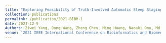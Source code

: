 ```yaml
---
title: "Exploring Feasibility of Truth-Involved Automatic Sleep Staging Combined with Transformer"
collection: publications
permalink: /publication/2021-BIBM-1
date: 2021-12-9
Authors: Ziwei Yang, Dong Wang, Zheng Chen, Ming Huang, Naoaki Ono, Md Altaf-Ul-Amin, Shigehiko Kanaya
venue: '2021 IEEE International Conference on Bioinformatics and Biomedicine (BIBM)'
---
```


